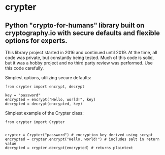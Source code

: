 # crypter
## Python "crypto-for-humans" library built on cryptography.io with secure defaults and flexible options for experts.

This library project started in 2016 and continued until 2019. At the time, all code was private, but constantly being tested. Much of this code is solid, but it was a hobby project and no third party review was performed. Use this code carefully.

Simplest options, utilizing secure defaults:
```
from crypter import encrypt, decrypt

key = "password"
encrypted = encrypt("Hello, world!", key)
decrypted = decrypt(encrypted, key)
```

Simplest example of the Crypter class:

```
from crypter import Crypter


crypter = Crypter("password") # encryption key derived using scrypt
encrypted = crypter.encrypt("Hello, world!") # includes salt in return value
decrypted = crypter.decrypt(encrypted) # returns plaintext
```
